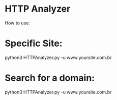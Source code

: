 # HTTP Analyzer

How to use:

<h1>Specific Site: </h1>
python3 HTTPAnalyzer.py -u www.yoursite.com.br


<h1>Search for a domain: </h1>
python3 HTTPAnalyzer.py -u www.yoursite.com.br